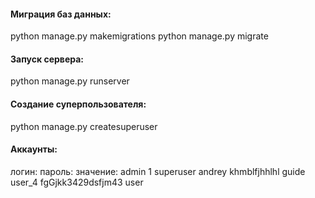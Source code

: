 #### Миграция баз данных:
python manage.py makemigrations
python manage.py migrate

#### Запуск сервера:
python manage.py runserver
#### Создание суперпользователя:
python manage.py createsuperuser

#### Аккаунты:
логин:      пароль:                 значение:
admin       1                       superuser
andrey      khmblfjhhlhl            guide
user_4      fgGjkk3429dsfjm43       user    
